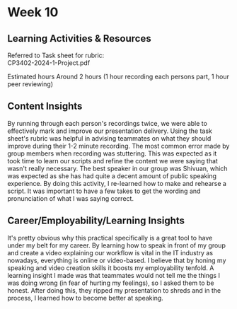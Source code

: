 # Week 10
## Learning Activities & Resources

Referred to Task sheet for rubric:   
CP3402-2024-1-Project.pdf

Estimated hours
Around 2 hours (1 hour recording each persons part, 1 hour peer reviewing) 

## Content Insights
By running through each person's recordings twice, we were able to effectively mark and improve our presentation delivery. Using the task sheet's rubric was helpful in advising teammates on what they should improve during their 1-2 minute recording. The most common error made by group members when recording was stuttering. This was expected as it took time to learn our scripts and refine the content we were saying that wasn't really necessary. The best speaker in our group was Shivuan, which was expected as she has had quite a decent amount of public speaking experience. By doing this activity, I re-learned how to make and rehearse a script. It was important to have a few takes to get the wording and pronunciation of what I was saying correct.


## Career/Employability/Learning Insights
It's pretty obvious why this practical specifically is a great tool to have under my belt for my career. By learning how to speak in front of my group and create a video explaining our workflow is vital in the IT industry as nowadays, everything is online or video-based. I believe that by honing my speaking and video creation skills it boosts my employability tenfold. A learning insight I made was that teammates would not tell me the things I was doing wrong (in fear of hurting my feelings), so I asked them to be honest. After doing this, they ripped my presentation to shreds and in the process, I learned how to become better at speaking.
